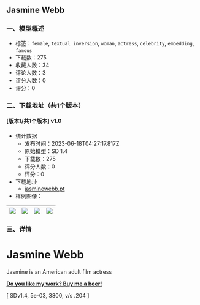 ## Jasmine Webb
### 一、模型概述

- 标签：`female`, `textual inversion`, `woman`, `actress`, `celebrity`, `embedding`, `famous`
- 下载数：275
- 收藏人数：34
- 评论人数：3
- 评分人数：0
- 评分：0

### 二、下载地址（共1个版本）

#### [版本1/共1个版本] v1.0

- 统计数据
  - 发布时间：2023-06-18T04:27:17.817Z
  - 原始模型：SD 1.4
  - 下载数：275
  - 评分人数：0
  - 评分：0
- 下载地址
  - [jasminewebb.pt](https://civitai.com/api/download/models/40394)
- 样例图像：

| <img src="https://image.civitai.com/xG1nkqKTMzGDvpLrqFT7WA/83d96212-ffc6-421c-e23c-147c11b45100/width=450/446957.jpeg" /> | <img src="https://image.civitai.com/xG1nkqKTMzGDvpLrqFT7WA/6392d11e-07a4-4ae5-28da-8045df60d200/width=450/446955.jpeg" /> | <img src="https://image.civitai.com/xG1nkqKTMzGDvpLrqFT7WA/a3c93182-84b8-4eb2-436a-a5be0e86f700/width=450/446962.jpeg" /> | <img src="https://image.civitai.com/xG1nkqKTMzGDvpLrqFT7WA/3d25f930-f6a4-4338-5482-4a55f9f92200/width=450/446963.jpeg" /> |
| ---- | ---- | ---- | ---- |


### 三、详情
<h1>Jasmine Webb</h1><p>Jasmine is an American adult film actress</p><p><a target="_blank" rel="ugc" href="https://www.buymeacoffee.com/bozack3000"><strong>Do you like my work? Buy me a beer!</strong></a></p><p>[ SDv1.4, 5e-03, 3800, v/s .204 ]</p>
